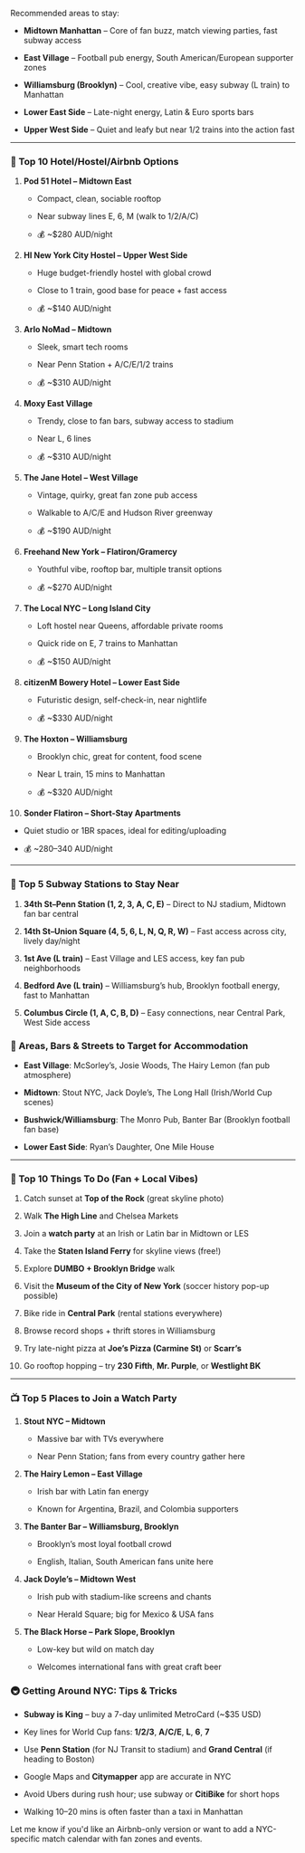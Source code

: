 
Recommended areas to stay:

- **Midtown Manhattan** – Core of fan buzz, match viewing parties, fast subway access
    
- **East Village** – Football pub energy, South American/European supporter zones
    
- **Williamsburg (Brooklyn)** – Cool, creative vibe, easy subway (L train) to Manhattan
    
- **Lower East Side** – Late-night energy, Latin & Euro sports bars
    
- **Upper West Side** – Quiet and leafy but near 1/2 trains into the action fast
    

---

### 🏨 Top 10 Hotel/Hostel/Airbnb Options

1. **Pod 51 Hotel – Midtown East**
    
    - Compact, clean, sociable rooftop
        
    - Near subway lines E, 6, M (walk to 1/2/A/C)
        
    - 💰 ~$280 AUD/night
        
2. **HI New York City Hostel – Upper West Side**
    
    - Huge budget-friendly hostel with global crowd
        
    - Close to 1 train, good base for peace + fast access
        
    - 💰 ~$140 AUD/night
        
3. **Arlo NoMad – Midtown**
    
    - Sleek, smart tech rooms
        
    - Near Penn Station + A/C/E/1/2 trains
        
    - 💰 ~$310 AUD/night
        
4. **Moxy East Village**
    
    - Trendy, close to fan bars, subway access to stadium
        
    - Near L, 6 lines
        
    - 💰 ~$310 AUD/night
        
5. **The Jane Hotel – West Village**
    
    - Vintage, quirky, great fan zone pub access
        
    - Walkable to A/C/E and Hudson River greenway
        
    - 💰 ~$190 AUD/night
        
6. **Freehand New York – Flatiron/Gramercy**
    
    - Youthful vibe, rooftop bar, multiple transit options
        
    - 💰 ~$270 AUD/night
        
7. **The Local NYC – Long Island City**
    
    - Loft hostel near Queens, affordable private rooms
        
    - Quick ride on E, 7 trains to Manhattan
        
    - 💰 ~$150 AUD/night
        
8. **citizenM Bowery Hotel – Lower East Side**
    
    - Futuristic design, self-check-in, near nightlife
        
    - 💰 ~$330 AUD/night
        
9. **The Hoxton – Williamsburg**
    
    - Brooklyn chic, great for content, food scene
        
    - Near L train, 15 mins to Manhattan
        
    - 💰 ~$320 AUD/night
        
10. **Sonder Flatiron – Short-Stay Apartments**
    

- Quiet studio or 1BR spaces, ideal for editing/uploading
    
- 💰 ~$280–$340 AUD/night
    

---

### 🚉 Top 5 Subway Stations to Stay Near

1. **34th St–Penn Station (1, 2, 3, A, C, E)** – Direct to NJ stadium, Midtown fan bar central
    
2. **14th St–Union Square (4, 5, 6, L, N, Q, R, W)** – Fast access across city, lively day/night
    
3. **1st Ave (L train)** – East Village and LES access, key fan pub neighborhoods
    
4. **Bedford Ave (L train)** – Williamsburg’s hub, Brooklyn football energy, fast to Manhattan
    
5. **Columbus Circle (1, A, C, B, D)** – Easy connections, near Central Park, West Side access
    

### 📍 Areas, Bars & Streets to Target for Accommodation

- **East Village**: McSorley’s, Josie Woods, The Hairy Lemon (fan pub atmosphere)
    
- **Midtown**: Stout NYC, Jack Doyle’s, The Long Hall (Irish/World Cup scenes)
    
- **Bushwick/Williamsburg**: The Monro Pub, Banter Bar (Brooklyn football fan base)
    
- **Lower East Side**: Ryan’s Daughter, One Mile House
    

---

### 🎯 Top 10 Things To Do (Fan + Local Vibes)

1. Catch sunset at **Top of the Rock** (great skyline photo)
    
2. Walk **The High Line** and Chelsea Markets
    
3. Join a **watch party** at an Irish or Latin bar in Midtown or LES
    
4. Take the **Staten Island Ferry** for skyline views (free!)
    
5. Explore **DUMBO + Brooklyn Bridge** walk
    
6. Visit the **Museum of the City of New York** (soccer history pop-up possible)
    
7. Bike ride in **Central Park** (rental stations everywhere)
    
8. Browse record shops + thrift stores in Williamsburg
    
9. Try late-night pizza at **Joe’s Pizza (Carmine St)** or **Scarr’s**
    
10. Go rooftop hopping – try **230 Fifth**, **Mr. Purple**, or **Westlight BK**
    

---

### 📺 Top 5 Places to Join a Watch Party

1. **Stout NYC – Midtown**
    
    - Massive bar with TVs everywhere
        
    - Near Penn Station; fans from every country gather here
        
2. **The Hairy Lemon – East Village**
    
    - Irish bar with Latin fan energy
        
    - Known for Argentina, Brazil, and Colombia supporters
        
3. **The Banter Bar – Williamsburg, Brooklyn**
    
    - Brooklyn’s most loyal football crowd
        
    - English, Italian, South American fans unite here
        
4. **Jack Doyle’s – Midtown West**
    
    - Irish pub with stadium-like screens and chants
        
    - Near Herald Square; big for Mexico & USA fans
        
5. **The Black Horse – Park Slope, Brooklyn**
    
    - Low-key but wild on match day
        
    - Welcomes international fans with great craft beer
        

### 🚇 Getting Around NYC: Tips & Tricks

- **Subway is King** – buy a 7-day unlimited MetroCard (~$35 USD)
    
- Key lines for World Cup fans: **1/2/3**, **A/C/E**, **L**, **6**, **7**
    
- Use **Penn Station** (for NJ Transit to stadium) and **Grand Central** (if heading to Boston)
    
- Google Maps and **Citymapper** app are accurate in NYC
    
- Avoid Ubers during rush hour; use subway or **CitiBike** for short hops
    
- Walking 10–20 mins is often faster than a taxi in Manhattan
    

Let me know if you'd like an Airbnb-only version or want to add a NYC-specific match calendar with fan zones and events.